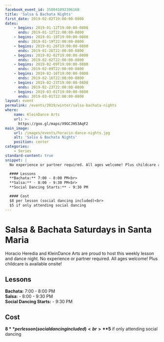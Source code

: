 ```yaml
---
facebook_event_id: 350041092396168
title: 'Salsa & Bachata Nights'
first_date: 2019-02-02T19:00:00-0800
dates:
    - begins: 2019-01-12T19:00:00-0800
      ends: 2019-01-12T22:00:00-0800
    - begins: 2019-01-19T19:00:00-0800
      ends: 2019-01-19T22:00:00-0800
    - begins: 2019-01-26T19:00:00-0800
      ends: 2019-01-26T22:00:00-0800
    - begins: 2019-02-02T19:00:00-0800
      ends: 2019-02-02T22:00:00-0800
    - begins: 2019-02-09T19:00:00-0800
      ends: 2019-02-09T22:00:00-0800
    - begins: 2019-02-16T19:00:00-0800
      ends: 2019-02-16T22:00:00-0800
    - begins: 2019-02-23T19:00:00-0800
      ends: 2019-02-23T22:00:00-0800
    - begins: 2019-03-01T19:00:00-0800
      ends: 2019-03-01T22:00:00-0800
layout: event
permalink: /events/2019/winter/salsa-bachata-nights
where:
    name: KleinDance Arts
    url: >-
      https://goo.gl/maps/X9GCJH53AqF2
main_image:
    url: /images/events/horacio-dance-nights.jpg
    alt: 'Salsa & Bachata Nights'
    position: center
categories:
    - Series
standard-content: true
snippet: |
  No experience or partner required. All ages welcome! Plus childcare available onsite.

  #### Lessons
  **Bachata:** 7:00 - 8:00 PM<br>
  **Salsa:** - 8:00 - 9:30 PM<br>
  **Social Dancing Starts:** - 9:30 PM

  #### Cost
  $8 per lesson (social dancing included)<br>
  $5 if only attending social dancing
---
```


# Salsa & Bachata Saturdays in Santa Maria
Horacio Heredia and KleinDance Arts are proud to host this weekly lesson and
dance night. No experience or partner required. All ages welcome! Plus childcare
is available onsite!

## Lessons
**Bachata:** 7:00 - 8:00 PM<br>
**Salsa:** - 8:00 - 9:30 PM<br>
**Social Dancing Starts:** - 9:30 PM

## Cost
**$8** per lesson (social dancing included)<br>
**$5** if only attending social dancing
